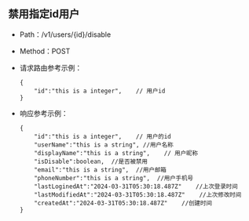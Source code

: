 ## 禁用指定id用户
- Path：/v1/users/{id}/disable   
- Method：POST
- 请求路由参考示例：
    ```
    {
        "id":"this is a integer",    // 用户id
    }
    ```
- 响应参考示例：

    ```
    {
        "id":"this is a integer",    // 用户的id
        "userName":"this is a string", //用户名称
        "displayName":"this is a string",    // 用户昵称
        "isDisable":boolean,  //是否被禁用
        "email":"this is a string",  //用户邮箱
        "phoneNumber":"this is a string",  //用户手机号
        "lastLoginedAt":"2024-03-31T05:30:18.487Z"    //上次登录时间
        "lastModifiedAt":"2024-03-31T05:30:18.487Z"    //上次修改时间
        "createdAt":"2024-03-31T05:30:18.487Z"    //创建时间
    }    
    ```